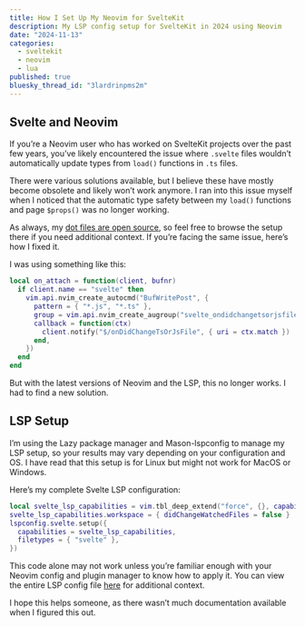 ```yaml
---
title: How I Set Up My Neovim for SvelteKit
description: My LSP config setup for SvelteKit in 2024 using Neovim
date: "2024-11-13"
categories:
  - sveltekit
  - neovim
  - lua
published: true
bluesky_thread_id: "3lardrinpms2m"
---
```


## Svelte and Neovim

If you’re a Neovim user who has worked on SvelteKit projects over the past few years,
you’ve likely encountered the issue where `.svelte` files wouldn’t automatically update
types from `load()` functions in `.ts` files.

There were various solutions available, but I believe these have mostly become obsolete
and likely won’t work anymore. I ran into this issue myself when I noticed that the
automatic type safety between my `load()` functions and page `$props()` was no longer
working.

As always, my [dot files are open source](https://github.com/StephenGunn/dotfiles), so
feel free to browse the setup there if you need additional context. If you’re facing the
same issue, here’s how I fixed it.

I was using something like this:

```lua
local on_attach = function(client, bufnr)
  if client.name == "svelte" then
    vim.api.nvim_create_autocmd("BufWritePost", {
      pattern = { "*.js", "*.ts" },
      group = vim.api.nvim_create_augroup("svelte_ondidchangetsorjsfile", { clear = true }),
      callback = function(ctx)
        client.notify("$/onDidChangeTsOrJsFile", { uri = ctx.match })
      end,
    })
  end
end
```

But with the latest versions of Neovim and the LSP, this no longer works. I had to find a
new solution.

## LSP Setup

I’m using the Lazy package manager and Mason-lspconfig to manage my LSP setup, so your
results may vary depending on your configuration and OS. I have read that this setup is
for Linux but might not work for MacOS or Windows.

Here’s my complete Svelte LSP configuration:

```lua
local svelte_lsp_capabilities = vim.tbl_deep_extend("force", {}, capabilities)
svelte_lsp_capabilities.workspace = { didChangeWatchedFiles = false }
lspconfig.svelte.setup({
  capabilities = svelte_lsp_capabilities,
  filetypes = { "svelte" },
})
```

This code alone may not work unless you’re familiar enough with your Neovim config and
plugin manager to know how to apply it. You can view the entire LSP config file
[here](https://github.com/StephenGunn/dotfiles/blob/main/.config/nvim/lua/plugins/lsp-config.lua)
for additional context.

I hope this helps someone, as there wasn’t much documentation available when I figured
this out.
